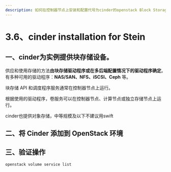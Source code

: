 ```yaml
---
description: 如何在控制器节点上安装和配置代号为cinder的openstack Block Storage service
---
```


# 3.6、cinder installation for Stein

## 一、cinder为实例提供块存储设备。

供应和使用存储的方法**由块存储驱动程序或在多后端配置情况下的驱动程序确定**。有多种可用的驱动程序：**NAS/SAN、NFS、iSCSI、Ceph** 等。

块存储 API 和调度程序服务通常在控制器节点上运行。

根据使用的驱动程序，卷服务可以在控制器节点、计算节点或独立存储节点上运行。

cinder也提供对象存储，中等规模及以下不建议用swift

## 二、将 Cinder 添加到 OpenStack 环境

## 三、验证操作

```
openstack volume service list
```
